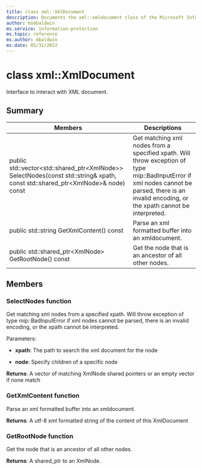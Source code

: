 ```yaml
---
title: class xml::XmlDocument 
description: Documents the xml::xmldocument class of the Microsoft Information Protection (MIP) SDK.
author: msmbaldwin
ms.service: information-protection
ms.topic: reference
ms.author: mbaldwin
ms.date: 05/31/2022
---
```


# class xml::XmlDocument 
Interface to interact with XML document.
  
## Summary
 Members                        | Descriptions                                
--------------------------------|---------------------------------------------
public std::vector&lt;std::shared_ptr&lt;XmlNode&gt;&gt; SelectNodes(const std::string& xpath, const std::shared_ptr&lt;XmlNode&gt;& node) const  |  Get matching xml nodes from a specified xpath. Will throw exception of type mip::BadInputError if xml nodes cannot be parsed, there is an invalid encoding, or the xpath cannot be interpreted.
public std::string GetXmlContent() const  |  Parse an xml formatted buffer into an xmldocument.
public std::shared_ptr&lt;XmlNode&gt; GetRootNode() const  |  Get the node that is an ancestor of all other nodes.
  
## Members
  
### SelectNodes function
Get matching xml nodes from a specified xpath. Will throw exception of type mip::BadInputError if xml nodes cannot be parsed, there is an invalid encoding, or the xpath cannot be interpreted.

Parameters:  
* **xpath**: The path to search the xml document for the node 


* **node**: Specify children of a specific node



  
**Returns**: A vector of matching XmlNode shared pointers or an empty vector if none match
  
### GetXmlContent function
Parse an xml formatted buffer into an xmldocument.

  
**Returns**: A utf-8 xml formatted string of the content of this XmlDocument
  
### GetRootNode function
Get the node that is an ancestor of all other nodes.

  
**Returns**: A shared_ptr to an XmlNode.
